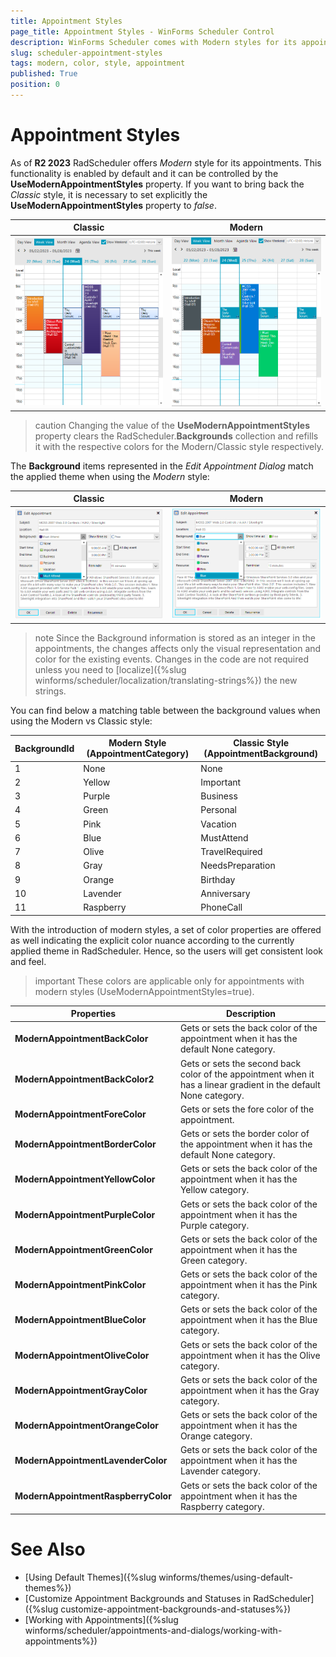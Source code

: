 ```yaml
---
title: Appointment Styles
page_title: Appointment Styles - WinForms Scheduler Control
description: WinForms Scheduler comes with Modern styles for its appointments corresponding to the colors of the applied theme.
slug: scheduler-appointment-styles
tags: modern, color, style, appointment
published: True
position: 0 
---
```


# Appointment Styles

As of **R2 2023** RadScheduler offers *Modern* style for its appointments. This functionality is enabled by default and it can be controlled by the **UseModernAppointmentStyles** property. If you want to bring back the *Classic* style, it is necessary to set explicitly the **UseModernAppointmentStyles** property to *false*.

|Classic|Modern|
|----|----|
|![scheduler-appointment-styles 001](images/scheduler-appointment-styles001.png)|![scheduler-appointment-styles 002](images/scheduler-appointment-styles002.png)|

>caution Changing the value of the **UseModernAppointmentStyles** property clears the RadScheduler.**Backgrounds** collection and refills it with the respective colors for the Modern/Classic style respectively. 

The **Background** items represented in the *Edit Appointment Dialog* match the applied theme when using the *Modern* style:

|Classic|Modern|
|----|----|
|![scheduler-appointment-styles 003](images/scheduler-appointment-styles003.png)|![scheduler-appointment-styles 004](images/scheduler-appointment-styles004.png)|

>note Since the Background information is stored as an integer in the appointments, the changes affects only the visual representation and color for the existing events. Changes in the code are not required unless you need to [localize]({%slug winforms/scheduler/localization/translating-strings%}) the new strings.

You can find below a matching table between the background values when using the Modern vs Classic style:

|BackgroundId|Modern Style (AppointmentCategory)|Classic Style (AppointmentBackground)|
|----|----|----|
|1|None|None|
|2|Yellow|Important|
|3|Purple|Business|
|4|Green|Personal|
|5|Pink|Vacation|
|6|Blue|MustAttend|
|7|Olive|TravelRequired|
|8|Gray|NeedsPreparation|
|9|Orange|Birthday|
|10|Lavender|Anniversary|
|11|Raspberry|PhoneCall|

With the introduction of modern styles, a set of color properties are offered as well indicating the explicit color nuance according to the currently applied theme in RadScheduler. Hence, so the users will get consistent look and feel.  

>important These colors are applicable only for appointments with modern styles (UseModernAppointmentStyles=true).

|Properties|Description|
|----|----|
|**ModernAppointmentBackColor**|Gets or sets the back color of the appointment when it has the default None category.|
|**ModernAppointmentBackColor2**|Gets or sets the second back color of the appointment when it has a linear gradient in the default None category.|
|**ModernAppointmentForeColor**|Gets or sets the fore color of the appointment.|
|**ModernAppointmentBorderColor**|Gets or sets the border color of the appointment when it has the default None category.|
|**ModernAppointmentYellowColor**|Gets or sets the back color of the appointment when it has the Yellow category.|
|**ModernAppointmentPurpleColor**|Gets or sets the back color of the appointment when it has the Purple category.|
|**ModernAppointmentGreenColor**|Gets or sets the back color of the appointment when it has the Green category.|
|**ModernAppointmentPinkColor**|Gets or sets the back color of the appointment when it has the Pink category.|
|**ModernAppointmentBlueColor**|Gets or sets the back color of the appointment when it has the Blue category.|
|**ModernAppointmentOliveColor**| Gets or sets the back color of the appointment when it has the Olive category.|
|**ModernAppointmentGrayColor**|Gets or sets the back color of the appointment when it has the Gray category.|
|**ModernAppointmentOrangeColor**|Gets or sets the back color of the appointment when it has the Orange category.|
|**ModernAppointmentLavenderColor**|Gets or sets the back color of the appointment when it has the Lavender category.|
|**ModernAppointmentRaspberryColor**| Gets or sets the back color of the appointment when it has the Raspberry category.|
        
# See Also

* [Using Default Themes]({%slug winforms/themes/using-default-themes%})
* [Customize Appointment Backgrounds and Statuses in RadScheduler]({%slug customize-appointment-backgrounds-and-statuses%})
* [Working with Appointments]({%slug winforms/scheduler/appointments-and-dialogs/working-with-appointments%})
